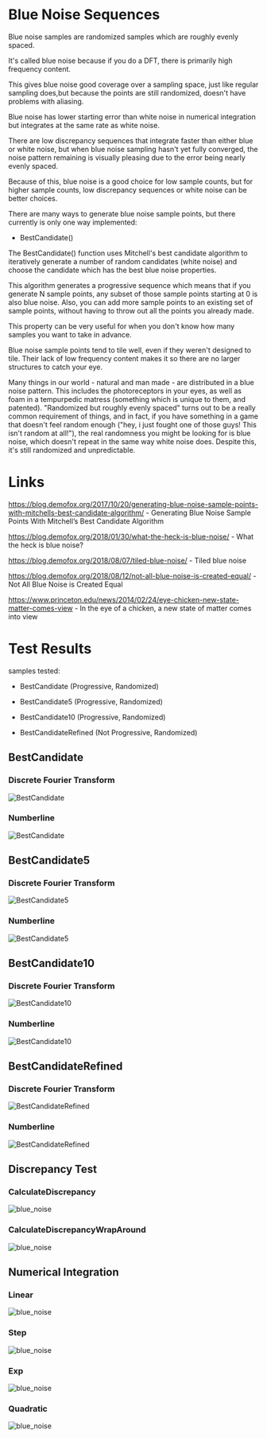 # Blue Noise Sequences
Blue noise samples are randomized samples which are roughly evenly spaced.

It's called blue noise because if you do a DFT, there is primarily high frequency content.

This gives blue noise good coverage over a sampling space, just like regular sampling does,but because the points are still randomized, doesn't have problems with aliasing.

Blue noise has lower starting error than white noise in numerical integration but integrates at the same rate as white noise.

There are low discrepancy sequences that integrate faster than either blue or white noise, but when blue noise sampling hasn't yet fully converged, the noise pattern remaining is visually pleasing due to the error being nearly evenly spaced.

Because of this, blue noise is a good choice for low sample counts, but for higher sample counts, low discrepancy sequences or white noise can be better choices.

There are many ways to generate blue noise sample points, but there currently is only one way implemented:
* BestCandidate()

The BestCandidate() function uses Mitchell's best candidate algorithm to iteratively generate a number of random candidates (white noise) and choose the candidate which has the best blue noise properties.

This algorithm generates a progressive sequence which means that if you generate N sample points, any subset of those sample points starting at 0 is also blue noise.  Also, you can add more sample points to an existing set of sample points, without having to throw out all the points you already made.

This property can be very useful for when you don't know how many samples you want to take in advance.

Blue noise sample points tend to tile well, even if they weren't designed to tile.  Their lack of low frequency content makes it so there are no larger structures to catch your eye.

Many things in our world - natural and man made - are distributed in a blue noise pattern.  This includes the photoreceptors in your eyes, as well as foam in a tempurpedic matress (something which is unique to them, and patented).  "Randomized but roughly evenly spaced" turns out to be a really common requirement of things, and in fact, if you have something in a game that doesn't feel random enough ("hey, i just fought one of those guys! This isn't random at all!"), the real randomness you might be looking for is blue noise, which doesn't repeat in the same way white noise does.  Despite this, it's still randomized and unpredictable.

# Links

https://blog.demofox.org/2017/10/20/generating-blue-noise-sample-points-with-mitchells-best-candidate-algorithm/ - Generating Blue Noise Sample Points With Mitchell’s Best Candidate Algorithm  
https://blog.demofox.org/2018/01/30/what-the-heck-is-blue-noise/ - What the heck is blue noise?  
https://blog.demofox.org/2018/08/07/tiled-blue-noise/ - Tiled blue noise  
https://blog.demofox.org/2018/08/12/not-all-blue-noise-is-created-equal/ - Not All Blue Noise is Created Equal  
https://www.princeton.edu/news/2014/02/24/eye-chicken-new-state-matter-comes-view - In the eye of a chicken, a new state of matter comes into view  

# Test Results
 samples tested:
* BestCandidate (Progressive, Randomized)
* BestCandidate5 (Progressive, Randomized)
* BestCandidate10 (Progressive, Randomized)
* BestCandidateRefined (Not Progressive, Randomized)
## BestCandidate
### Discrete Fourier Transform
![BestCandidate](../../../_1d/samples/blue_noise/DFT_BestCandidate.png)  
### Numberline
![BestCandidate](../../../_1d/samples/blue_noise/MakeNumberline_BestCandidate.png)  
## BestCandidate5
### Discrete Fourier Transform
![BestCandidate5](../../../_1d/samples/blue_noise/DFT_BestCandidate5.png)  
### Numberline
![BestCandidate5](../../../_1d/samples/blue_noise/MakeNumberline_BestCandidate5.png)  
## BestCandidate10
### Discrete Fourier Transform
![BestCandidate10](../../../_1d/samples/blue_noise/DFT_BestCandidate10.png)  
### Numberline
![BestCandidate10](../../../_1d/samples/blue_noise/MakeNumberline_BestCandidate10.png)  
## BestCandidateRefined
### Discrete Fourier Transform
![BestCandidateRefined](../../../_1d/samples/blue_noise/DFT_BestCandidateRefined.png)  
### Numberline
![BestCandidateRefined](../../../_1d/samples/blue_noise/MakeNumberline_BestCandidateRefined.png)  
## Discrepancy Test
### CalculateDiscrepancy
![blue_noise](../../../_1d/samples/blue_noise/CalculateDiscrepancy.png)  
### CalculateDiscrepancyWrapAround
![blue_noise](../../../_1d/samples/blue_noise/CalculateDiscrepancyWrapAround.png)  
## Numerical Integration
### Linear
![blue_noise](../../../_1d/samples/blue_noise/Linear.png)  
### Step
![blue_noise](../../../_1d/samples/blue_noise/Step.png)  
### Exp
![blue_noise](../../../_1d/samples/blue_noise/Exp.png)  
### Quadratic
![blue_noise](../../../_1d/samples/blue_noise/Quadratic.png)  
